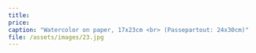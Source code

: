 ```yaml
---
title: 
price:
caption: "Watercolor on paper, 17x23cm <br> (Passepartout: 24x30cm)" 
file: /assets/images/23.jpg
---
```

